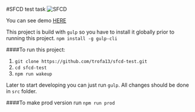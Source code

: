 #SFCD test task 
![SFCD](https://pbs.twimg.com/profile_images/667062118106034176/nGLTxMOS.png)

You can see demo [HERE](http://boobsov.ru/sfcd/)

This project is build with `gulp` so you have to install it globally prior to running this project.
`npm install -g gulp-cli`

####To run this project:
1. `git clone https://github.com/trofa13/sfcd-test.git`
2. `cd sfcd-test`
3. `npm run wakeup`

Later to start developing you can just run `gulp`.
All changes should be done in `src` folder.

####To make prod version run `npm run prod`